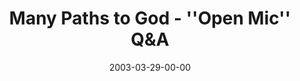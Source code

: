 ---
layout: message
category: message
series: "Go Ahead and Ask"
title: "Many Paths to God - ''Open Mic'' Q&A"
date: 2003-03-29-00-00
message_id: 232
audio: "http://s3.amazonaws.com/crossroads-media/messages/audio/GoAheadAndAsk_03-30-03_QandA_Sessions.mp3"
audio-duration: "29:27"
tag: 
 - truth
 - religion
 - many-paths
 - new-age
 - tome
 - bible
explicit: false
---